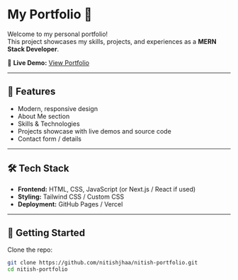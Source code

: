 # My Portfolio 🚀

Welcome to my personal portfolio!  
This project showcases my skills, projects, and experiences as a **MERN Stack Developer**.  

🔗 **Live Demo:** [View Portfolio](https://nitishjhaa.github.io/nitish-portfolio/)  

---

## 📌 Features
- Modern, responsive design
- About Me section
- Skills & Technologies
- Projects showcase with live demos and source code
- Contact form / details

---

## 🛠️ Tech Stack
- **Frontend:** HTML, CSS, JavaScript (or Next.js / React if used)
- **Styling:** Tailwind CSS / Custom CSS
- **Deployment:** GitHub Pages / Vercel

---

## 🚀 Getting Started

Clone the repo:
```bash
git clone https://github.com/nitishjhaa/nitish-portfolio.git
cd nitish-portfolio
